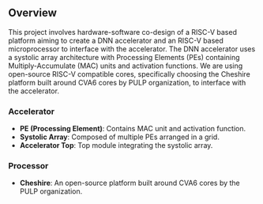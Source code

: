 
## Overview
This project involves hardware-software co-design of a RISC-V based platform aiming to create a DNN accelerator and an RISC-V based microprocessor to interface with the accelerator. The DNN accelerator uses a systolic array architecture with Processing Elements (PEs) containing Multiply-Accumulate (MAC) units and activation functions. We are using open-source RISC-V compatible cores, specifically choosing the Cheshire platform built around CVA6 cores by PULP organization, to interface with the accelerator.

### Accelerator
- **PE (Processing Element)**: Contains MAC unit and activation function.
- **Systolic Array**: Composed of multiple PEs arranged in a grid.
- **Accelerator Top**: Top module integrating the systolic array.

### Processor
- **Cheshire**: An open-source platform built around CVA6 cores by the PULP organization.

